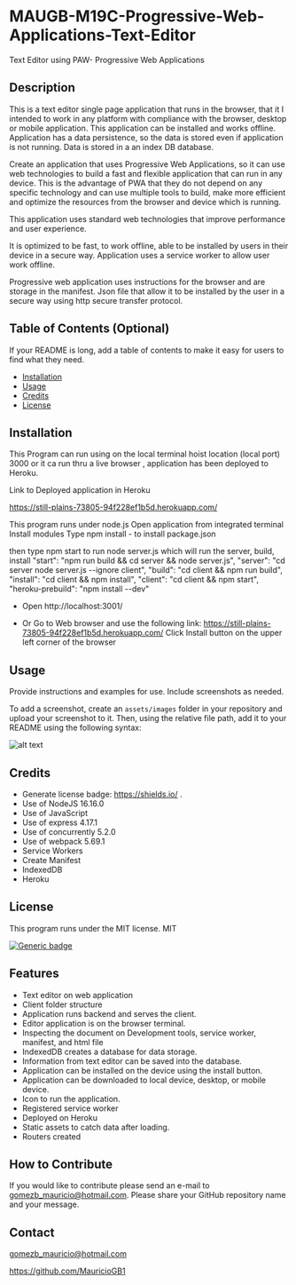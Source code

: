 # MAUGB-M19C-Progressive-Web-Applications-Text-Editor
Text Editor using PAW- Progressive Web Applications 

## Description

This is a text editor single page application that runs in the browser, that it I intended to work in any platform with compliance with the browser, desktop or mobile application.
This application can be installed and works offline. 
Application has a data persistence, so the data is stored even if application is not running.
Data is stored in a an index DB database.

Create an application that uses Progressive Web Applications, so it can use web technologies to build a fast and flexible application that can run in any device.
This is the advantage of PWA that they do not depend on any specific technology and can use multiple tools to build, make more efficient and optimize the resources from the browser and device which is running.

This application uses standard web technologies that improve performance and user experience.

It is optimized to be fast, to work offline, able to be installed by users in their device in a secure way.
Application uses a service worker to allow user work offline.

Progressive web application uses instructions for the browser and are storage in the manifest. Json file that allow it to be installed by the user in a secure way using http secure transfer protocol.

## Table of Contents (Optional)

If your README is long, add a table of contents to make it easy for users to find what they need.

- [Installation](#installation)
- [Usage](#usage)
- [Credits](#credits)
- [License](#license)

## Installation

This Program can run using on the local terminal hoist location (local port)  3000 or it ca run thru a live browser , application has been deployed to Heroku.


Link to Deployed application in Heroku

  https://still-plains-73805-94f228ef1b5d.herokuapp.com/


This program runs under node.js 
Open application from integrated terminal 
Install modules 
Type npm install  - to install package.json  

then type npm start to run node server.js which will run the server, build, install 
    "start": "npm run build && cd server && node server.js",
    "server": "cd server node server.js --ignore client",
    "build": "cd client && npm run build",
    "install": "cd client && npm install",
    "client": "cd client && npm start",
    "heroku-prebuild": "npm install --dev"

- Open http://localhost:3001/     


- Or Go to Web browser and use the following link:
  https://still-plains-73805-94f228ef1b5d.herokuapp.com/
Click Install button on the upper left corner of the browser


## Usage

Provide instructions and examples for use. Include screenshots as needed.

To add a screenshot, create an `assets/images` folder in your repository and upload your screenshot to it. Then, using the relative file path, add it to your README using the following syntax:

![alt text](assets/images/screenshot.png)

## Credits

-	Generate license badge: https://shields.io/ .  
-	Use of NodeJS   16.16.0
-	Use of JavaScript
-	Use of express 4.17.1
-	Use of concurrently 5.2.0
-	Use of webpack 5.69.1
-	Service Workers
-	Create Manifest
-	IndexedDB
-	Heroku


## License

This program runs under the MIT license.
    MIT
    
  [![Generic badge](https://img.shields.io/badge/License-MIT-green.svg)](https://choosealicense.com/licenses/mit/.)



## Features

-	Text editor on web application
-	Client folder structure
-	Application runs backend and serves the client.
-	Editor application is on the browser terminal.
-	Inspecting the document on Development tools, service worker, manifest, and html file
-	IndexedDB creates a database for data storage.
-	Information from text editor can be saved into the database.
-	Application can be installed on the device using the install button.
-	Application can be downloaded to local device, desktop, or mobile device.
-	Icon to run the application.
-	Registered service worker
-	Deployed on Heroku
-	Static assets to catch data after loading.
-	Routers created 


## How to Contribute

If you would like to contribute please send an e-mail to gomezb_mauricio@hotmail.com. 
Please share your GitHub repository name and your message.

## 	Contact

gomezb_mauricio@hotmail.com

https://github.com/MauricioGB1

